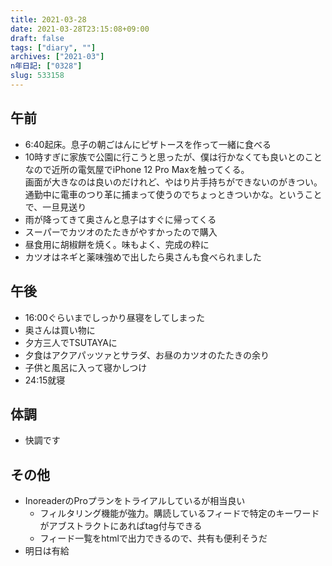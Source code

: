 ```yaml
---
title: 2021-03-28
date: 2021-03-28T23:15:08+09:00
draft: false
tags: ["diary", ""]
archives: ["2021-03"]
n年日記: ["0328"]
slug: 533158
---
```

## 午前
- 6:40起床。息子の朝ごはんにピザトースを作って一緒に食べる
- 10時すぎに家族で公園に行こうと思ったが、僕は行かなくても良いとのことなので近所の電気屋でiPhone 12 Pro Maxを触ってくる。  
画面が大きなのは良いのだけれど、やはり片手持ちができないのがきつい。通勤中に電車のつり革に捕まって使うのでちょっときついかな。ということで、一旦見送り
- 雨が降ってきて奥さんと息子はすぐに帰ってくる
- スーパーでカツオのたたきがやすかったので購入
- 昼食用に胡椒餅を焼く。味もよく、完成の粋に
- カツオはネギと薬味強めで出したら奥さんも食べられました
## 午後
- 16:00ぐらいまでしっかり昼寝をしてしまった
- 奥さんは買い物に
- 夕方三人でTSUTAYAに
- 夕食はアクアパッツァとサラダ、お昼のカツオのたたきの余り
- 子供と風呂に入って寝かしつけ
- 24:15就寝
## 体調
- 快調です
## その他
- InoreaderのProプランをトライアルしているが相当良い
  - フィルタリング機能が強力。購読しているフィードで特定のキーワードがアブストラクトにあればtag付与できる
  - フィード一覧をhtmlで出力できるので、共有も便利そうだ
- 明日は有給